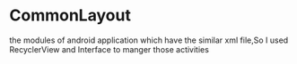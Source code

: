 # CommonLayout
the modules of android application which have the similar xml file,So I used RecyclerView and Interface to manger those activities
